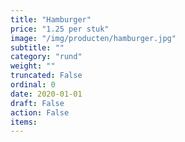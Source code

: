 ```yaml
---
title: "Hamburger"
price: "1.25 per stuk"
image: "/img/producten/hamburger.jpg"
subtitle: ""
category: "rund"
weight: ""
truncated: False
ordinal: 0
date: 2020-01-01
draft: False
action: False
items: 
---
```

